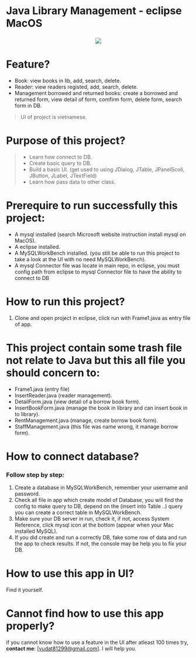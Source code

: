 # Java Library Management - eclipse MacOS

<h3 align="center">
  <img src="https://cdn.dribbble.com/users/1010637/screenshots/11280628/media/221251d3281dd7770a2a78abc8bdcc78.png?compress=1&resize=300x225">
</h3>

# Feature?
+ Book: view books in lib, add, search, delete.
+ Reader: view readers registed, add, search, delete.
+ Management borrowed and returned books: create a borrowed and returned form, view detail of form, comfirm form, delete form, search form in DB.

> UI of project is vietnamese.

# **Purpose** of this project?
> + Learn how connect to DB.
> + Create basic query to DB.
> + Build a basic UI. (get used to using JDialog, JTable, JPanelScoll, JButton, JLabel, JTextField)
> + Learn how pass data to other class. 

# **Prerequire** to run successfully this project:
+ A mysql installed (search Microsoft website instruction install mysql on MacOS).
+ A eclipse installed.
+ A MySQLWorkBench installed. (you still be able to run this project to take a look at the UI with no need MySQLWorkBench).
+ A mysql Connector file was locate in main repo, in eclipse, you must config path from eclipse to mysql Connector file to have the ability to connect to DB

# How to **run this project**?
1. Clone and open project in eclipse, click run with Frame1.java as entry file of app.

# This project contain some trash file not relate to Java but this all file you should **concern** to:
+ Frame1.java (entry file)
+ InsertReader.java (reader management).
+ DetailForm.java (view detail of a borrow book form).
+ InsertBookForm.java (manage the book in library and can insert book in to library).
+ RentManagement.java (manage, create borrow book form).
+ StaffManagement.java (this file was name wrong, it manage borrow form).

# How to **connect database**?
### Follow step by step:
1. Create a database in MySQLWorkBench, remember your username and password.
2. Check all file in app which create model of Database, you will find the config to make query to DB, depend on the (insert into Table ..) query you can create a correct table in MySQLWorkBench.
3. Make sure your DB server in run, check it, if not, access System Reference, click mysql icon at the bottom (appear when your Mac installed MySQL).
4. If you did create and run a correctly DB, fake some row of data and run the app to check results. If not, the console may be help you to fix your DB.

# How to **use** this app in UI?
Find it yourself.

# Cannot find **how to use this app** properly?
if you cannot know how to use a feature in the UI after atleast 100 times try, **contact me**: [vudat81299@gmail.com]. I will help you.
